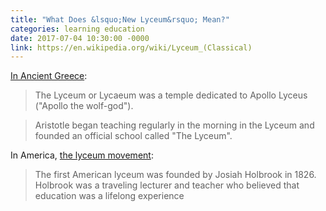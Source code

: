 ```yaml
---
title: "What Does &lsquo;New Lyceum&rsquo; Mean?"
categories: learning education
date: 2017-07-04 10:30:00 -0000
link: https://en.wikipedia.org/wiki/Lyceum_(Classical)
---
```

[In Ancient Greece](https://en.wikipedia.org/wiki/Lyceum_(Classical)):

> The Lyceum or Lycaeum was a temple dedicated to Apollo Lyceus ("Apollo the wolf-god").

> Aristotle began teaching regularly in the morning in the Lyceum and founded an official school called "The Lyceum".

In America, [the lyceum movement](https://en.wikipedia.org/wiki/Lyceum_movement):

> The first American lyceum was founded by Josiah Holbrook in 1826. Holbrook was a traveling lecturer and teacher who believed that education was a lifelong experience